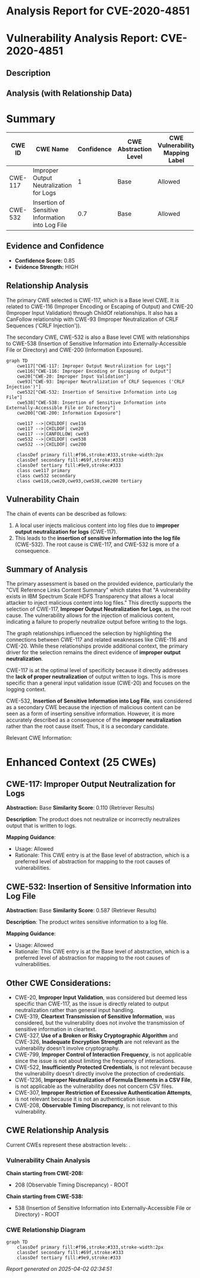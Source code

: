 # Analysis Report for CVE-2020-4851

# Vulnerability Analysis Report: CVE-2020-4851

## Description



## Analysis (with Relationship Data)

# Summary
| CWE ID | CWE Name | Confidence | CWE Abstraction Level | CWE Vulnerability Mapping Label | CWE-Vulnerability Mapping Notes |
|---|---|---|---|---|---|
| CWE-117 | Improper Output Neutralization for Logs | 1 | Base | Allowed | Primary CWE |
| CWE-532 | Insertion of Sensitive Information into Log File | 0.7 | Base | Allowed | Secondary Candidate |

## Evidence and Confidence

*   **Confidence Score:** 0.85
*   **Evidence Strength:** HIGH

## Relationship Analysis
The primary CWE selected is CWE-117, which is a Base level CWE. It is related to CWE-116 (Improper Encoding or Escaping of Output) and CWE-20 (Improper Input Validation) through ChildOf relationships. It also has a CanFollow relationship with CWE-93 (Improper Neutralization of CRLF Sequences ('CRLF Injection')).

The secondary CWE, CWE-532 is also a Base level CWE with relationships to CWE-538 (Insertion of Sensitive Information into Externally-Accessible File or Directory) and CWE-200 (Information Exposure).

```mermaid
graph TD
    cwe117["CWE-117: Improper Output Neutralization for Logs"]
    cwe116["CWE-116: Improper Encoding or Escaping of Output"]
    cwe20["CWE-20: Improper Input Validation"]
    cwe93["CWE-93: Improper Neutralization of CRLF Sequences ('CRLF Injection')"]
    cwe532["CWE-532: Insertion of Sensitive Information into Log File"]
    cwe538["CWE-538: Insertion of Sensitive Information into Externally-Accessible File or Directory"]
    cwe200["CWE-200: Information Exposure"]

    cwe117 -->|CHILDOF| cwe116
    cwe117 -->|CHILDOF| cwe20
    cwe117 -->|CANFOLLOW| cwe93
    cwe532 -->|CHILDOF| cwe538
    cwe532 -->|CHILDOF| cwe200

    classDef primary fill:#f96,stroke:#333,stroke-width:2px
    classDef secondary fill:#69f,stroke:#333
    classDef tertiary fill:#9e9,stroke:#333
    class cwe117 primary
    class cwe532 secondary
    class cwe116,cwe20,cwe93,cwe538,cwe200 tertiary
```

## Vulnerability Chain
The chain of events can be described as follows:
1.  A local user injects malicious content into log files due to **improper output neutralization for logs** (CWE-117).
2.  This leads to the **insertion of sensitive information into the log file** (CWE-532).
The root cause is CWE-117, and CWE-532 is more of a consequence.

## Summary of Analysis
The primary assessment is based on the provided evidence, particularly the "CVE Reference Links Content Summary" which states that "A vulnerability exists in IBM Spectrum Scale HDFS Transparency that allows a local attacker to inject malicious content into log files." This directly supports the selection of CWE-117, **Improper Output Neutralization for Logs**, as the root cause. The vulnerability allows for the injection of malicious content, indicating a failure to properly neutralize output before writing to the logs.

The graph relationships influenced the selection by highlighting the connections between CWE-117 and related weaknesses like CWE-116 and CWE-20. While these relationships provide additional context, the primary driver for the selection remains the direct evidence of **improper output neutralization**.

CWE-117 is at the optimal level of specificity because it directly addresses the **lack of proper neutralization** of output written to logs. This is more specific than a general input validation issue (CWE-20) and focuses on the logging context.

CWE-532, **Insertion of Sensitive Information into Log File**, was considered as a secondary CWE because the injection of malicious content can be seen as a form of inserting sensitive information. However, it is more accurately described as a consequence of the **improper neutralization** rather than the root cause itself. Thus, it is a secondary candidate.

Relevant CWE Information:

# Enhanced Context (25 CWEs)

## CWE-117: Improper Output Neutralization for Logs
**Abstraction:** Base
**Similarity Score**: 0.110 (Retriever Results)

**Description**:
The product does not neutralize or incorrectly neutralizes output that is written to logs.

**Mapping Guidance**:
- Usage: Allowed
- Rationale: This CWE entry is at the Base level of abstraction, which is a preferred level of abstraction for mapping to the root causes of vulnerabilities.

## CWE-532: Insertion of Sensitive Information into Log File
**Abstraction:** Base
**Similarity Score**: 0.587 (Retriever Results)

**Description**:
The product writes sensitive information to a log file.

**Mapping Guidance**:
- Usage: Allowed
- Rationale: This CWE entry is at the Base level of abstraction, which is a preferred level of abstraction for mapping to the root causes of vulnerabilities.

## Other CWE Considerations:

*   CWE-20, **Improper Input Validation**, was considered but deemed less specific than CWE-117, as the issue is directly related to output neutralization rather than general input handling.
*   CWE-319, **Cleartext Transmission of Sensitive Information**, was considered, but the vulnerability does not involve the transmission of sensitive information in cleartext.
*   CWE-327, **Use of a Broken or Risky Cryptographic Algorithm** and CWE-326, **Inadequate Encryption Strength** are not relevant as the vulnerability doesn't involve cryptography.
*   CWE-799, **Improper Control of Interaction Frequency**, is not applicable since the issue is not about limiting the frequency of interactions.
*   CWE-522, **Insufficiently Protected Credentials**, is not relevant because the vulnerability doesn't directly involve the protection of credentials.
*   CWE-1236, **Improper Neutralization of Formula Elements in a CSV File**, is not applicable as the vulnerability does not concern CSV files.
*   CWE-307, **Improper Restriction of Excessive Authentication Attempts**, is not relevant because it is not an authentication issue.
*   CWE-208, **Observable Timing Discrepancy**, is not relevant to this vulnerability.


## CWE Relationship Analysis

Current CWEs represent these abstraction levels: .


### Vulnerability Chain Analysis

**Chain starting from CWE-208:**
- 208 (Observable Timing Discrepancy) - ROOT


**Chain starting from CWE-538:**
- 538 (Insertion of Sensitive Information into Externally-Accessible File or Directory) - ROOT



### CWE Relationship Diagram

```mermaid
graph TD
    classDef primary fill:#f96,stroke:#333,stroke-width:2px
    classDef secondary fill:#69f,stroke:#333
    classDef tertiary fill:#9e9,stroke:#333
```



*Report generated on 2025-04-02 02:34:51*
